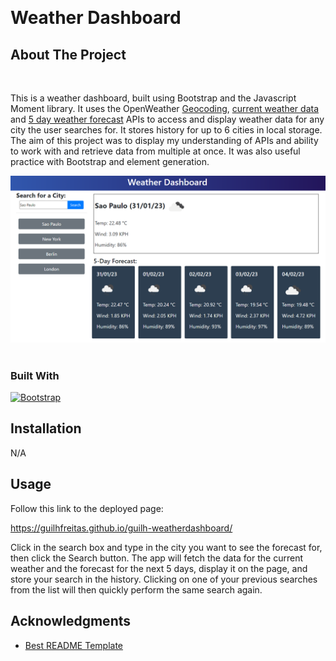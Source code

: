 <!-- Improved compatibility of back to top link: See: https://github.com/othneildrew/Best-README-Template/pull/73 -->
<a name="readme-top"></a>
<!--
*** Thanks for checking out the Best-README-Template. If you have a suggestion
*** that would make this better, please fork the repo and create a pull request
*** or simply open an issue with the tag "enhancement".
*** Don't forget to give the project a star!
*** Thanks again! Now go create something AMAZING! :D
-->
<br />

# Weather Dashboard

<!-- ABOUT THE PROJECT -->
## About The Project
<br />

This is a weather dashboard, built using Bootstrap and the Javascript Moment library. It uses the OpenWeather [Geocoding](https://openweathermap.org/api/geocoding-api), [current weather data](https://openweathermap.org/current) and [5 day weather forecast](https://openweathermap.org/forecast5) APIs to access and display weather data for any city the user searches for. It stores history for up to 6 cities in local storage. The aim of this project was to display my understanding of APIs and ability to work with and retrieve data from multiple at once. It was also useful practice with Bootstrap and element generation.

![Screenshot of the weather dashboard](assets/images/screenshot.png)
<br /><br />

### Built With
[![Bootstrap][Bootstrap.com]][Bootstrap-url]

## Installation

N/A

<!-- USAGE EXAMPLES -->
## Usage

Follow this link to the deployed page:

https://guilhfreitas.github.io/guilh-weatherdashboard/

Click in the search box and type in the city you want to see the forecast for, then click the Search button. The app will fetch the data for the current weather and the forecast for the next 5 days, display it on the page, and store your search in the history. Clicking on one of your previous searches from the list will then quickly perform the same search again.

<!-- ACKNOWLEDGMENTS -->
## Acknowledgments

* [Best README Template](https://github.com/othneildrew/Best-README-Template/pull/73)

<!-- MARKDOWN LINKS & IMAGES -->
[Bootstrap.com]: https://img.shields.io/badge/Bootstrap-563D7C?style=for-the-badge&logo=bootstrap&logoColor=white
[Bootstrap-url]: https://getbootstrap.com

